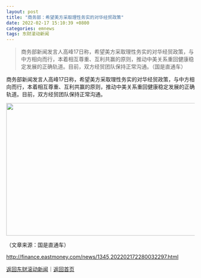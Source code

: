 ```yaml
---
layout: post
title: "商务部：希望美方采取理性务实的对华经贸政策"
date: 2022-02-17 15:10:39 +0800
categories: emnews
tags: 东财滚动新闻
---
```

> 商务部新闻发言人高峰17日称，希望美方采取理性务实的对华经贸政策，与中方相向而行，本着相互尊重、互利共赢的原则，推动中美关系重回健康稳定发展的正确轨道。目前，双方经贸团队保持正常沟通。（国是直通车）

<p>商务部新闻发言人高峰17日称，希望美方采取理性务实的对华经贸政策，与中方相向而行，本着相互尊重、互利共赢的原则，推动中美关系重回健康稳定发展的正确轨道。目前，双方经贸团队保持正常沟通。</p><p style="text-align:center;"><img src="https://dfscdn.dfcfw.com/download/D24770720155432036765_w626h355.jpg" orginial_src="https://dfscdn.dfcfw.com/download/D24770720155432036765_w626h355_o.jpg" width="626" height="355" /></p><p class="em_media">（文章来源：国是直通车）</p>

<http://finance.eastmoney.com/news/1345,202202172280032297.html>

[返回东财滚动新闻](//finews.withounder.com/emnews/)｜[返回首页](//finews.withounder.com/)